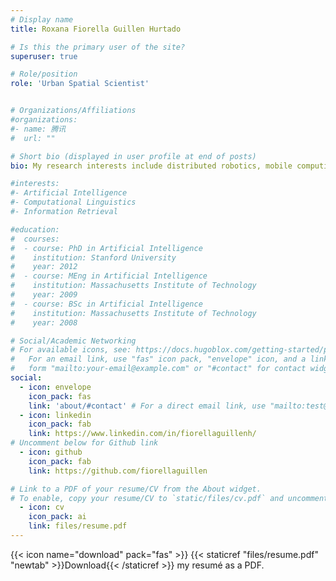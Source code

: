 ```yaml
---
# Display name
title: Roxana Fiorella Guillen Hurtado

# Is this the primary user of the site?
superuser: true

# Role/position
role: 'Urban Spatial Scientist'


# Organizations/Affiliations
#organizations:
#- name: 腾讯
#  url: ""

# Short bio (displayed in user profile at end of posts)
bio: My research interests include distributed robotics, mobile computing and programmable matter.

#interests:
#- Artificial Intelligence
#- Computational Linguistics
#- Information Retrieval

#education:
#  courses:
#  - course: PhD in Artificial Intelligence
#    institution: Stanford University
#    year: 2012
#  - course: MEng in Artificial Intelligence
#    institution: Massachusetts Institute of Technology
#    year: 2009
#  - course: BSc in Artificial Intelligence
#    institution: Massachusetts Institute of Technology
#    year: 2008

# Social/Academic Networking
# For available icons, see: https://docs.hugoblox.com/getting-started/page-builder/#icons
#   For an email link, use "fas" icon pack, "envelope" icon, and a link in the
#   form "mailto:your-email@example.com" or "#contact" for contact widget.
social:
  - icon: envelope
    icon_pack: fas
    link: 'about/#contact' # For a direct email link, use "mailto:test@example.org".
  - icon: linkedin
    icon_pack: fab
    link: https://www.linkedin.com/in/fiorellaguillenh/
# Uncomment below for Github link
  - icon: github
    icon_pack: fab
    link: https://github.com/fiorellaguillen

# Link to a PDF of your resume/CV from the About widget.
# To enable, copy your resume/CV to `static/files/cv.pdf` and uncomment the lines below.
  - icon: cv
    icon_pack: ai
    link: files/resume.pdf
---
```


{{< icon name="download" pack="fas" >}} {{< staticref "files/resume.pdf" "newtab" >}}Download{{< /staticref >}} my resumé as a PDF.

